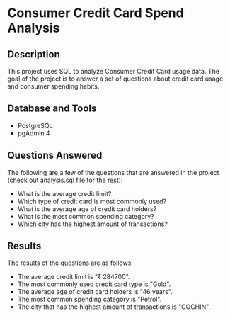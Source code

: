 # Consumer Credit Card Spend Analysis

## Description
This project uses SQL to analyze Consumer Credit Card usage data. The goal of the project is to answer a set of questions about credit card usage and consumer spending habits.

## Database and Tools
- PostgreSQL
- pgAdmin 4

## Questions Answered
The following are a few of the questions that are answered in the project (check out analysis.sql file for the rest):

- What is the average credit limit?
- Which type of credit card is most commonly used?
- What is the average age of credit card holders?
- What is the most common spending category?
- Which city has the highest amount of transactions?
## Results
The results of the questions are as follows:

- The average credit limit is "₹ 284700".
- The most commonly used credit card type is "Gold".
- The average age of credit card holders is "46 years".
- The most common spending category is "Petrol".
- The city that has the highest amount of transactions is "COCHIN".
